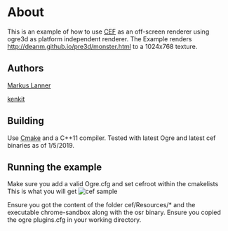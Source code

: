 # About
This is an example of how to use [CEF](https://code.google.com/p/chromiumembedded) as an off-screen renderer using ogre3d as platform independent renderer.
The Example renders http://deanm.github.io/pre3d/monster.html to a 1024x768 texture.
## Authors
[Markus Lanner](http://markus-lanner.com)

[kenkit](https://github.com/kenkit/cef_osr/commits?author=kenkit)
## Building
Use [Cmake](http://cmake.org) and a C++11 compiler.
Tested with latest Ogre and latest cef binaries as of 1/5/2019.
## Running the example

Make sure you add a valid Ogre.cfg and set cefroot within the cmakelists
This is what you will get
![cef sample]( https://i.imgur.com/pvziPKd.gif "Cef")

Ensure you got the content of the folder cef/Resources/* and the executable chrome-sandbox along with the osr binary.
Ensure you copied the ogre plugins.cfg in your working directory.
